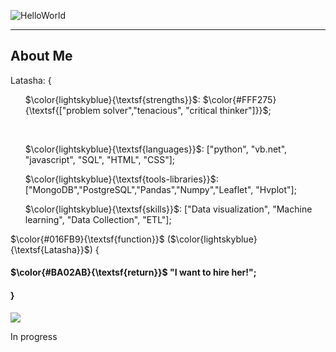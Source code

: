 ![HelloWorld](https://github.com/Latashajd40/Latashajd40/assets/97650423/7dd06ec2-657f-4d03-9d0f-ea0bdce2b42e) 

<hr>
<h2>About Me</h2>

<p>Latasha: {</p>
<ul>$\color{lightskyblue}{\textsf{strengths}}$: $\color{#FFF275}{\textsf{["problem solver","tenacious", "critical thinker"]}}$;</ul>&nbsp;
<ul>$\color{lightskyblue}{\textsf{languages}}$: ["python", "vb.net", "javascript", "SQL", "HTML", "CSS"];</ul>
<ul>$\color{lightskyblue}{\textsf{tools-libraries}}$: ["MongoDB","PostgreSQL","Pandas","Numpy","Leaflet", "Hvplot"];</ul>
<ul>$\color{lightskyblue}{\textsf{skills}}$: ["Data visualization", "Machine learning", "Data Collection", "ETL"];</ul>

<p>$\color{#016FB9}{\textsf{function}}$ ($\color{lightskyblue}{\textsf{Latasha}}$) {</p>
<h4>$\color{#BA02AB}{\textsf{return}}$ "I want to hire her!";</h4>
<h4>}</h4>


<ul></ul>
<ul></ul>
<div id="badges">
<a href="https://www.linkedin.com/in/latasha-jones-nc/"><img src="https://img.shields.io/badge/LinkedIn-blue?logo=linkedin&logoColor=white&style=for-the-badge"><a/>
</div>

In progress
